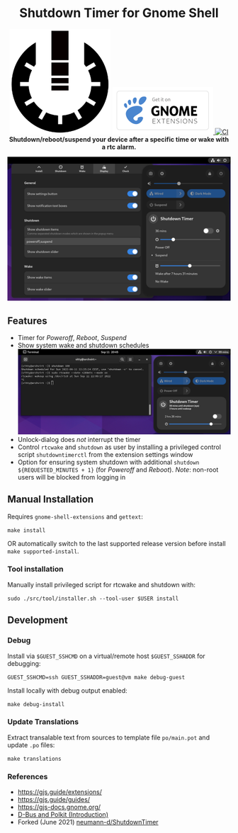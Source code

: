 <!--
SPDX-FileCopyrightText: 2023 Deminder <tremminder@gmail.com>
SPDX-License-Identifier: GPL-3.0-or-later
-->

<h1 align="center">Shutdown Timer for Gnome Shell</h1>
<p align="center">
  <img alt="Shutdown Timer Icon" width="228" src="data/img/icon.svg"/>
  <a href="https://extensions.gnome.org/extension/4372/shutdowntimer/">
    <img alt="Get it on GNOME Extensions" width="228" src="https://raw.githubusercontent.com/andyholmes/gnome-shell-extensions-badge/master/get-it-on-ego.svg?sanitize=true"></img>
  </a>
  <a href="https://github.com/Deminder/ShutdownTimer/actions/workflows/build.yml"><img alt="CI" src="https://github.com/Deminder/ShutdownTimer/actions/workflows/build.yml/badge.svg"></img></a>
  <br/>
  <b>Shutdown/reboot/suspend your device after a specific time or wake with a rtc alarm.</b> 
</p>

![Screenshot](data/img//screenshot.png)

## Features
- Timer for _Poweroff_, _Reboot_, _Suspend_
- Show system wake and shutdown schedules
![externalScheduleMenu](data/img/externalScheduleFeature.png)
- Unlock-dialog does *not* interrupt the timer
- Control `rtcwake` and `shutdown` as user by installing a privileged control script `shutdowntimerctl` from the extension settings window
- Option for ensuring system shutdown with additional `shutdown ${REQUESTED_MINUTES + 1}` (for _Poweroff_ and _Reboot_). *Note*: non-root users will be blocked from logging in

## Manual Installation

Requires `gnome-shell-extensions` and `gettext`:

```(shell)
make install
```

OR automatically switch to the last supported release version before install `make supported-install`.

### Tool installation

Manually install privileged script for rtcwake and shutdown with:

```(shell)
sudo ./src/tool/installer.sh --tool-user $USER install
```

## Development

### Debug

Install via `$GUEST_SSHCMD` on a virtual/remote host `$GUEST_SSHADDR` for debugging:

```(shell)
GUEST_SSHCMD=ssh GUEST_SSHADDR=guest@vm make debug-guest
```

Install locally with debug output enabled:

```(shell)
make debug-install
```

### Update Translations

Extract transalable text from sources to template file `po/main.pot` and update `.po` files:

```(shell)
make translations
```

### References

- https://gjs.guide/extensions/
- https://gjs.guide/guides/
- https://gjs-docs.gnome.org/
- [D-Bus and Polkit (Introduction)](https://venam.nixers.net/blog/unix/2020/07/06/dbus-polkit.html)
- Forked (June 2021) [neumann-d/ShutdownTimer](https://github.com/neumann-d/ShutdownTimer)
